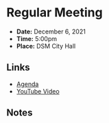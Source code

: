 # Regular Meeting

- **Date:** December 6, 2021
- **Time:** 5:00pm
- **Place:** DSM City Hall

## Links

- [Agenda]()
- [YouTube Video]()

## Notes
